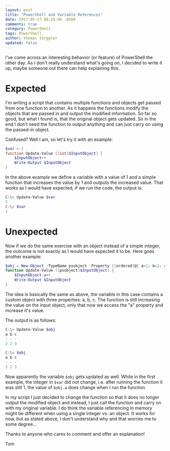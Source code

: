 ```yaml
---
layout: post
title: "PowerShell and Variable References"
date: 2017-05-17 09:25:06 -0500
comments: true
category: PowerShell
tags: PowerShell
author: thomas torggler
updated: false
---
```


I've come across an interesting behavior (or feature) of PowerShell the other day. As I don't really understand what's going on, I decided to write it up, maybe someone out there can help explaining this.

<!-- more -->

# Expected

I'm writing a script that contains multiple functions and objects get passed from one function to another. As it happens the functions modify the objects that are passed in and output the modified information. So far so good, but what I found is, that the original object gets updated. So in the end I don't need the function to output anything and can just carry on using the passed-in object.

Confused? Well I am, so let's try it with an example: 

```powershell
$var = 1
function Update-Value ([int]$InputObject) {
    $InputObject++
    Write-Output $InputObject
}
```

In the above example we define a variable with a value of 1 and a simple function that increases the value by 1 and outputs the increased value. That works as I would have expected, if we run the code, the output is:

```powershell
C:\> Update-Value $var
2
C:\> $var
1
```

# Unexpected

Now if we do the same exercise with an object instead of a simple integer, the outcome is not exactly as I would have expected it to be. Here goes another example:

```powershell
$obj = New-Object -TypeName psobject -Property ([ordered]@{ a=1; b=2; c=3; })
function Update-Value ([psobject]$InputObject) {
    $InputObject.a++
    Write-Output $InputObject
}
```

The idea is basically the same as above, the variable in this case contains a custom object with three properties: a, b, c. The function is still increasing the value on the input object, only that now we access the "a" property and increase it's value.

The output is as follows:

```powershell
C:\> Update-Value $obj
a b c
- - -
2 2 3

C:\> $obj
a b c
- - -
2 2 3
```

Now apparently the variable `$obj` gets updated as well. While in the first example, the integer in `$var` did not change, i.e. after running the function it was still 1, the value of `$obj.a` does change when I run the function.  

In my script I just decided to change the function so that it does no longer output the modified object and instead, I just call the function and carry on with my original variable. I do think the variable referencing in memory might be different when using a single integer vs. an object. It works for now, but as stated above, I don't understand why and that worries me to some degree...


Thanks to anyone who cares to comment and offer an explanation!

Tom
